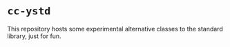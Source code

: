 # `cc-ystd`

This repository hosts some experimental alternative classes to the standard
library, just for fun.
